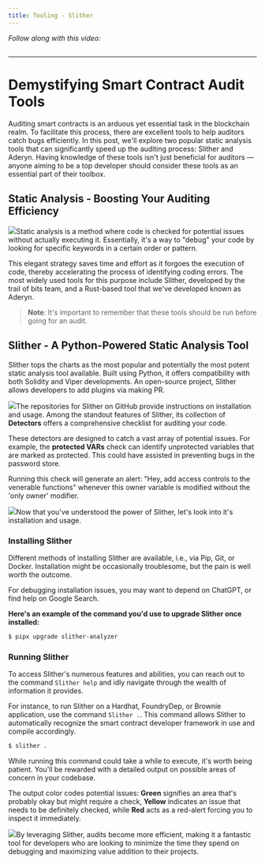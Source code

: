 ```yaml
---
title: Tooling - Slither
---
```


_Follow along with this video:_

## 

---

# Demystifying Smart Contract Audit Tools

Auditing smart contracts is an arduous yet essential task in the blockchain realm. To facilitate this process, there are excellent tools to help auditors catch bugs efficiently. In this post, we'll explore two popular static analysis tools that can significantly speed up the auditing process: Slither and Aderyn. Having knowledge of these tools isn't just beneficial for auditors — anyone aiming to be a top developer should consider these tools as an essential part of their toolbox.

## Static Analysis - Boosting Your Auditing Efficiency

![](https://cdn.videotap.com/PcwCRznO4FQcKvoOOcOy-32.16.png)Static analysis is a method where code is checked for potential issues without actually executing it. Essentially, it's a way to "debug" your code by looking for specific keywords in a certain order or pattern.

This elegant strategy saves time and effort as it forgoes the execution of code, thereby accelerating the process of identifying coding errors. The most widely used tools for this purpose include Slither, developed by the trail of bits team, and a Rust-based tool that we've developed known as Aderyn.

> **Note**: It's important to remember that these tools should be run before going for an audit.

## Slither - A Python-Powered Static Analysis Tool

Slither tops the charts as the most popular and potentially the most potent static analysis tool available. Built using Python, it offers compatibility with both Solidity and Viper developments. An open-source project, Slither allows developers to add plugins via making PR.

![](https://cdn.videotap.com/NXCBcJHzsWxWjBZYMfp5-117.91.png)The repositories for Slither on GitHub provide instructions on installation and usage. Among the standout features of Slither, its collection of **Detectors** offers a comprehensive checklist for auditing your code.

These detectors are designed to catch a vast array of potential issues. For example, the **protected VARs** check can identify unprotected variables that are marked as protected. This could have assisted in preventing bugs in the password store.

Running this check will generate an alert: "Hey, add access controls to the venerable functions" whenever this owner variable is modified without the 'only owner' modifier.

![](https://cdn.videotap.com/N91Jg6hbSfCQH4c5Ej7u-160.78.png)Now that you've understood the power of Slither, let's look into it's installation and usage.

### Installing Slither

Different methods of installing Slither are available, i.e., via Pip, Git, or Docker. Installation might be occasionally troublesome, but the pain is well worth the outcome.

For debugging installation issues, you may want to depend on ChatGPT, or find help on Google Search.

**Here's an example of the command you'd use to upgrade Slither once installed:**

```bash
$ pipx upgrade slither-analyzer
```

### Running Slither

To access Slither's numerous features and abilities, you can reach out to the command `Slither help` and idly navigate through the wealth of information it provides.

For instance, to run Slither on a Hardhat, FoundryDep, or Brownie application, use the command `Slither .`. This command allows Slither to automatically recognize the smart contract developer framework in use and compile accordingly.

```bash
$ slither .
```

While running this command could take a while to execute, it's worth being patient. You'll be rewarded with a detailed output on possible areas of concern in your codebase.

The output color codes potential issues: **Green** signifies an area that's probably okay but might require a check, **Yellow** indicates an issue that needs to be definitely checked, while **Red** acts as a red-alert forcing you to inspect it immediately.

![](https://cdn.videotap.com/PseBWolSqkqt0Dt144NL-321.56.png)By leveraging Slither, audits become more efficient, making it a fantastic tool for developers who are looking to minimize the time they spend on debugging and maximizing value addition to their projects.
